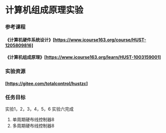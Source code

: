 # 计算机组成原理实验
### 参考课程
#### 《计算机硬件系统设计》[https://www.icourse163.org/course/HUST-1205809816]
#### 《计算机组成原理》[https://www.icourse163.org/learn/HUST-1003159001]
### 实验资源
#### [https://gitee.com/totalcontrol/hustzc]
### 任务目标
实验1，2，3，4，5，6
实验六完成
1. 单周期硬布线控制器8
2. 多周期硬布线控制器8
